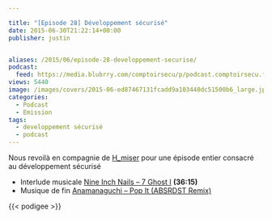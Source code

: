 ```yaml
---

title: "[Episode 28] Développement sécurisé"
date: 2015-06-30T21:22:14+00:00
publisher: justin


aliases: /2015/06/episode-28-developpement-securise/
podcast:
  feed: https://media.blubrry.com/comptoirsecu/p/podcast.comptoirsecu.fr/CSEC.EP28.2015-06-29.DEVELOPPEMENT_SECURISE.mp3
views: 5440
image: /images/covers/2015-06-ed87467131fcadd9a103440dc51500b6_large.jpg
categories:
  - Podcast
  - Emission
tags:
  - developpement sécurisé
  - podcast
---
```



Nous revoilà en compagnie de [H_miser](https://twitter.com/H_Miser) pour une épisode entier consacré au développement sécurisé

  * Interlude musicale [Nine Inch Nails – 7 Ghost I](http://www.discogs.com/Nine-Inch-Nails-Ghosts-I-IV/release/1262566) **(36:15)**
  * Musique de fin [Anamanaguchi – Pop It (ABSRDST Remix)](https://soundcloud.com/anamanaguchi/pop-it-absrdst-remix)

{{< podigee >}}
